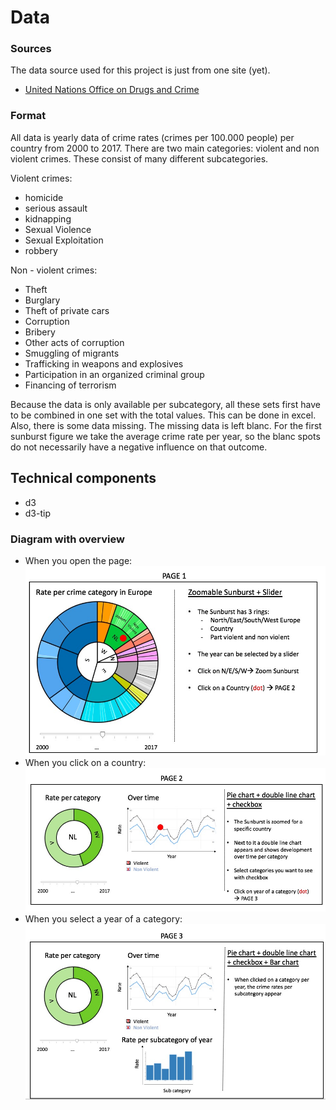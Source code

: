 # Data

### Sources
The data source used for this project is just from one site (yet).

* [United Nations Office on Drugs and Crime](https://dataunodc.un.org/crime)

### Format
All data is yearly data of crime rates (crimes per 100.000 people) per country from 2000 to 2017. There are two main categories: violent and non violent crimes. These consist of many different subcategories.

Violent crimes:
* homicide
* serious assault
* kidnapping
* Sexual Violence
* Sexual Exploitation
* robbery

Non - violent crimes:
* Theft
* Burglary
* Theft of private cars
* Corruption
* Bribery
* Other acts of corruption
* Smuggling of migrants
* Trafficking in weapons and explosives
* Participation in an organized criminal group
* Financing of terrorism

Because the data is only available per subcategory, all these sets first have to be combined in one set with the total values. This can be done in excel.
Also, there is some data missing. The missing data is left blanc. For the first sunburst figure we take the average crime rate per year, so the blanc spots do not necessarily have a negative influence on that outcome.

## Technical components
* d3
* d3-tip

### Diagram with overview
* When you open the page:
![Preview](/Images/designp1.jpg)
* When you click on a country:
![Preview](/Images/designp2.jpg)
* When you select a year of a category:
![Preview](/Images/designp3.jpg)
